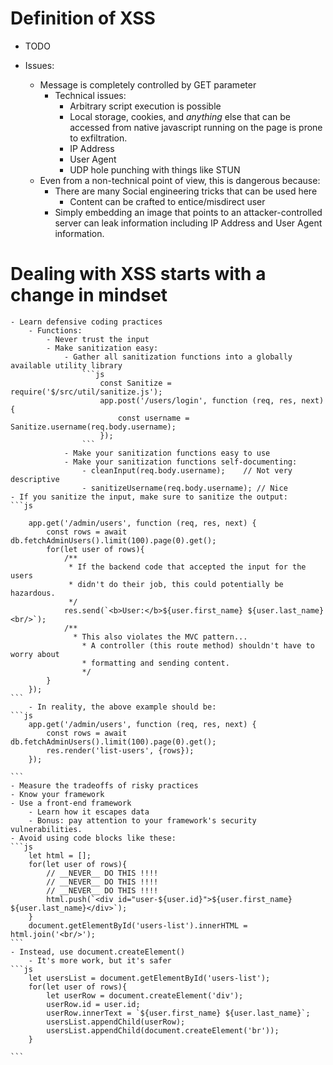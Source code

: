 # Definition of XSS
- TODO

- Issues:
	- Message is completely controlled by GET parameter
		- Technical issues:
			- Arbitrary script execution is possible
			- Local storage, cookies, and *anything* else that can be accessed from native javascript running on the page is prone to exfiltration.
			- IP Address 
			- User Agent
			- UDP hole punching with things like STUN
	- Even from a non-technical point of view, this is dangerous because:
		- There are many Social engineering tricks that can be used here
			- Content can be crafted to entice/misdirect user
		- Simply embedding an image that points to an attacker-controlled server can leak information including IP Address and User Agent information.
	
# Dealing with XSS starts with a change in mindset
	- Learn defensive coding practices
		- Functions: 
			- Never trust the input
			- Make sanitization easy:
				- Gather all sanitization functions into a globally available utility library
					```js
						const Sanitize = require('$/src/util/sanitize.js');
						app.post('/users/login', function (req, res, next) {
							const username = Sanitize.username(req.body.username);
						});
					```
				- Make your sanitization functions easy to use
				- Make your sanitization functions self-documenting:
					- cleanInput(req.body.username);	// Not very descriptive
					- sanitizeUsername(req.body.username); // Nice
	- If you sanitize the input, make sure to sanitize the output:
	```js

		app.get('/admin/users', function (req, res, next) {
			const rows = await db.fetchAdminUsers().limit(100).page(0).get();
			for(let user of rows){
				/**
				 * If the backend code that accepted the input for the users
				 * didn't do their job, this could potentially be hazardous.
				 */
				res.send(`<b>User:</b>${user.first_name} ${user.last_name}<br/>`);
				/**
				  * This also violates the MVC pattern...
					* A controller (this route method) shouldn't have to worry about
					* formatting and sending content.
					*/
			}
		});
	```
		- In reality, the above example should be:
	```js
		app.get('/admin/users', function (req, res, next) {
			const rows = await db.fetchAdminUsers().limit(100).page(0).get();
			res.render('list-users', {rows});
		});

	```
	- Measure the tradeoffs of risky practices
	- Know your framework
	- Use a front-end framework
		- Learn how it escapes data
		- Bonus: pay attention to your framework's security vulnerabilities.
	- Avoid using code blocks like these:
	```js
		let html = [];
		for(let user of rows){
			// __NEVER__ DO THIS !!!!
			// __NEVER__ DO THIS !!!!
			// __NEVER__ DO THIS !!!!
			html.push(`<div id="user-${user.id}">${user.first_name} ${user.last_name}</div>`);
		}
		document.getElementById('users-list').innerHTML = html.join('<br/>');
	```
	- Instead, use document.createElement()
		- It's more work, but it's safer
	```js
		let usersList = document.getElementById('users-list');
		for(let user of rows){
			let userRow = document.createElement('div');
			userRow.id = user.id;
			userRow.innerText = `${user.first_name} ${user.last_name}`;
			usersList.appendChild(userRow);
			usersList.appendChild(document.createElement('br'));
		}

	```
